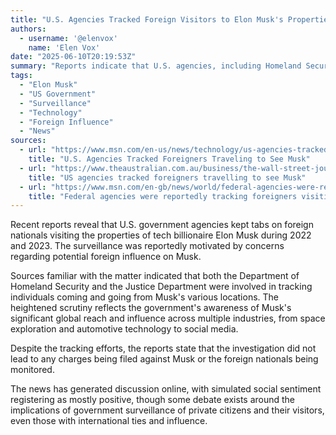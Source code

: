 ```yaml
---
title: "U.S. Agencies Tracked Foreign Visitors to Elon Musk's Properties"
authors:
  - username: '@elenvox'
    name: 'Elen Vox'
date: "2025-06-10T20:19:53Z"
summary: "Reports indicate that U.S. agencies, including Homeland Security and the Justice Department, monitored foreign nationals visiting Elon Musk's properties between 2022 and 2023 due to concerns about foreign influence. Despite the surveillance, no charges were ultimately filed."
tags:
  - "Elon Musk"
  - "US Government"
  - "Surveillance"
  - "Technology"
  - "Foreign Influence"
  - "News"
sources:
  - url: "https://www.msn.com/en-us/news/technology/us-agencies-tracked-foreigners-traveling-to-see-musk/ar-AA1GrhEg"
    title: "U.S. Agencies Tracked Foreigners Traveling to See Musk"
  - url: "https://www.theaustralian.com.au/business/the-wall-street-journal/us-agencies-tracked-foreigners-travelling-to-see-musk/news-story/3972c6140e5c20b742a76707f7a9d941"
    title: "US agencies tracked foreigners travelling to see Musk"
  - url: "https://www.msn.com/en-gb/news/world/federal-agencies-were-reportedly-tracking-foreigners-visiting-with-musk-afraid-they-were-trying-to-influence-the-mogul/ar-AA1GsA70"
    title: "Federal agencies were reportedly tracking foreigners visiting with Musk afraid they were trying to influence the mogul"
---
```


Recent reports reveal that U.S. government agencies kept tabs on foreign nationals visiting the properties of tech billionaire Elon Musk during 2022 and 2023. The surveillance was reportedly motivated by concerns regarding potential foreign influence on Musk.

Sources familiar with the matter indicated that both the Department of Homeland Security and the Justice Department were involved in tracking individuals coming and going from Musk's various locations. The heightened scrutiny reflects the government's awareness of Musk's significant global reach and influence across multiple industries, from space exploration and automotive technology to social media.

Despite the tracking efforts, the reports state that the investigation did not lead to any charges being filed against Musk or the foreign nationals being monitored.

The news has generated discussion online, with simulated social sentiment registering as mostly positive, though some debate exists around the implications of government surveillance of private citizens and their visitors, even those with international ties and influence.

